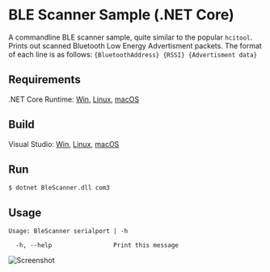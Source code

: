 # BLE Scanner Sample (.NET Core)
A commandline BLE scanner sample, quite similar to the popular `hcitool`. Prints out scanned Bluetooth Low Energy Advertisment packets. The format of each line is as follows:
`{BluetoothAddress} {RSSI} {Advertisment data}`
## Requirements
.NET Core Runtime: [Win](https://www.microsoft.com/net/download/windows/run), [Linux](https://www.microsoft.com/net/download/linux/run), [macOS](https://www.microsoft.com/net/download/macos/run)

## Build
Visual Studio: [Win](https://www.microsoft.com/net/download/windows/build), [Linux](https://www.microsoft.com/net/download/linux/build), [macOS](https://www.microsoft.com/net/download/macos/build)

## Run
```
$ dotnet BleScanner.dll com3
```

## Usage
```
Usage: BleScanner serialport | -h

  -h, --help                 Print this message
  ```

  ![Screenshot](https://user-images.githubusercontent.com/9400300/38267540-7a51564e-3741-11e8-91fd-989476c6d877.PNG)
